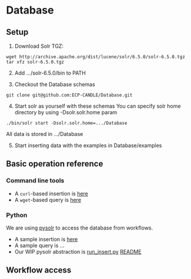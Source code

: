 # Database

## Setup

1. Download Solr TGZ:
```
wget http://archive.apache.org/dist/lucene/solr/6.5.0/solr-6.5.0.tgz
tar xfz solr-6.5.0.tgz
```

2. Add .../solr-6.5.0/bin to PATH

3. Checkout the Database schemas
```
git clone git@github.com:ECP-CANDLE/Database.git
```

4. Start solr as yourself with these schemas
You can specify solr home directory by using -Dsolr.solr.home param
```
./bin/solr start -Dsolr.solr.home=.../Database
```
All data is stored in .../Database

5. Start inserting data with the examples in Database/examples

## Basic operation reference

### Command line tools

* A `curl`-based insertion is [here](https://github.com/ECP-CANDLE/Database/blob/master/examples/run-insert.sh)
* A `wget`-based query is [here](https://github.com/ECP-CANDLE/Database/blob/master/examples/run-query.sh)

### Python

We are using [pysolr](https://pypi.python.org/pypi/pysolr/3.4.0) to access the database from workflows.

* A sample insertion is [here](https://github.com/ECP-CANDLE/Database/blob/master/examples/run-insert-py.sh)
* A sample query is ...
* Our WIP pysolr abstraction is [run_insert.py](https://github.com/ECP-CANDLE/Database/blob/master/py/run_insert.py)
[README](https://github.com/ECP-CANDLE/Database/tree/master/py)

## Workflow access

